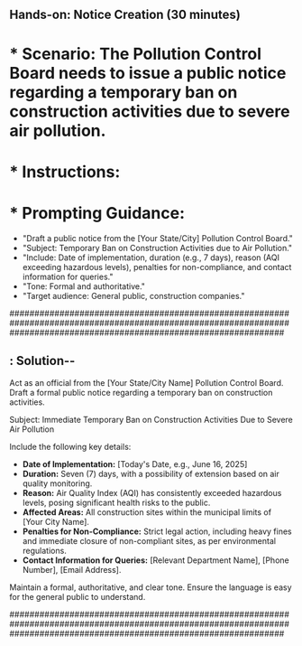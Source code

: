 ## Hands-on: Notice Creation (30 minutes)
# * Scenario: The Pollution Control Board needs to issue a public notice regarding a temporary ban on construction activities due to severe air pollution.
# * Instructions:

# * Prompting Guidance:
 * "Draft a public notice from the [Your State/City] Pollution Control Board."
 * "Subject: Temporary Ban on Construction Activities due to Air Pollution."
 * "Include: Date of implementation, duration (e.g., 7 days), reason (AQI exceeding hazardous levels), penalties for non-compliance, and contact information for queries."
 * "Tone: Formal and authoritative."
 * "Target audience: General public, construction companies."

#######################################################################################################################################################################
## : Solution--
Act as an official from the [Your State/City Name] Pollution Control Board.
Draft a formal public notice regarding a temporary ban on construction activities.

Subject: Immediate Temporary Ban on Construction Activities Due to Severe Air Pollution

Include the following key details:
- **Date of Implementation:** [Today's Date, e.g., June 16, 2025]
- **Duration:** Seven (7) days, with a possibility of extension based on air quality monitoring.
- **Reason:** Air Quality Index (AQI) has consistently exceeded hazardous levels, posing significant health risks to the public.
- **Affected Areas:** All construction sites within the municipal limits of [Your City Name].
- **Penalties for Non-Compliance:** Strict legal action, including heavy fines and immediate closure of non-compliant sites, as per environmental regulations.
- **Contact Information for Queries:** [Relevant Department Name], [Phone Number], [Email Address].

Maintain a formal, authoritative, and clear tone. Ensure the language is easy for the general public to understand.

#######################################################################################################################################################################
